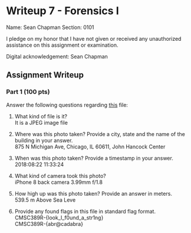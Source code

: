 # Writeup 7 - Forensics I

Name: Sean Chapman
Section: 0101

I pledge on my honor that I have not given or received any unauthorized assistance on this assignment or examination.

Digital acknowledgement: Sean Chapman

## Assignment Writeup

### Part 1 (100 pts)
Answer the following questions regarding [this](../image) file:

1. What kind of file is it?</br>
It is a JPEG image file

2. Where was this photo taken? Provide a city, state and the name of the building in your answer.</br>
875 N Michigan Ave, Chicago, IL 60611, John Hancock Center

3. When was this photo taken? Provide a timestamp in your answer.</br>
2018:08:22 11:33:24

4. What kind of camera took this photo?</br>
iPhone 8 back camera 3.99mm f/1.8

5. How high up was this photo taken? Provide an answer in meters.</br>
539.5 m Above Sea Leve

6. Provide any found flags in this file in standard flag format.</br>
CMSC389R-{look_I_f0und_a_str1ng} </br>
CMSC389R-{abr@cadabra}

